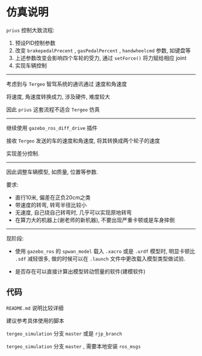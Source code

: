 # 仿真说明

 `prius` 控制大致流程:

1. 预设PID控制参数
2. 改变 `brakepedalPrecent` , `gasPedalPercent` , `handwheelcmd` 参数, 如键盘等
3. 上述参数改变会影响四个车轮的受力, 通过 `setForce()` 将力赋给相应 joint
4. 实现车辆控制

---

考虑到与 `Tergeo` 智驾系统的通讯通过 速度和角速度

将速度, 角速度转换成力, 涉及硬件, 难度较大

因此 `prius` 这套流程不适合 `Tergeo` 仿真

---

继续使用 `gazebo_ros_diff_drive` 插件

接收 `Tergeo` 发送的车的速度和角速度, 将其转换成两个轮子的速度

实现差分控制.

---

因此调整车辆模型, 如质量, 位置等参数.

要求:

- 直行10米, 偏差在正负20cm之类
- 带速度的转弯, 转弯半径比较小
- 无速度, 自己绕自己转弯时, 几乎可以实现原地转弯
- 在算力大的机器上(谢老师的新机器),  不要出现严重卡顿或是车身摔倒

---

现阶段:

- 使用 `gazebo_ros` 的 `spwan_model` 载入 `.xacro` 或是 `.urdf` 模型时, 明显卡顿比 `.sdf` 减轻很多, 做的时候可以在 `.launch` 文件中更改载入模型类型做试验. 

- 是否存在可以直接计算出模型转动惯量的软件(建模软件)



## 代码

 `README.md` 说明比较详细

建议参考具体使用的脚本

 `tergeo_simulation` 分支 `master` 或是 `rjp_branch` 

 `tergeo_simulation` 分支 `master` , 需要本地安装 `ros_msgs` 

